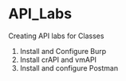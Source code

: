 # API_Labs
Creating API labs for Classes

1. Install and Configure Burp
2. Install crAPI and vmAPI
3. Install and configure Postman

